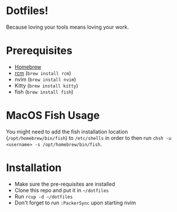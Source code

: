 # Dotfiles!

Because loving your tools means loving your work.

# Prerequisites

- [Homebrew](https://docs.brew.sh/Installation)
- [rcm](https://github.com/thoughtbot/rcm) (`brew install rcm`)
- nvim (`brew install nvim`)
- Kitty (`brew install kitty`)
- fish (`brew install fish`)

# MacOS Fish Usage

You might need to add the fish installation location (`/opt/homebrew/bin/fish`)
to `/etc/shells` in order to then run `chsh -u <username> -s
/opt/homebrew/bin/fish`.

# Installation

- Make sure the pre-requisites are installed
- Clone this repo and put it in `~/dotfiles`
- Run `rcup -d ~/dotfiles`
- Don't forget to run `:PackerSync` upon starting nvim
